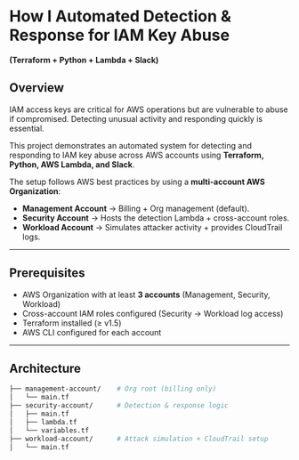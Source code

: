 # How I Automated Detection & Response for IAM Key Abuse  

**(Terraform + Python + Lambda + Slack)**  

## Overview  

IAM access keys are critical for AWS operations but are vulnerable to abuse if compromised. Detecting unusual activity and responding quickly is essential.  

This project demonstrates an automated system for detecting and responding to IAM key abuse across AWS accounts using **Terraform, Python, AWS Lambda, and Slack**.  

The setup follows AWS best practices by using a **multi-account AWS Organization**:  

- **Management Account** → Billing + Org management (default).  
- **Security Account** → Hosts the detection Lambda + cross-account roles.  
- **Workload Account** → Simulates attacker activity + provides CloudTrail logs.  

---

## Prerequisites  

- AWS Organization with at least **3 accounts** (Management, Security, Workload)  
- Cross-account IAM roles configured (Security → Workload log access)  
- Terraform installed (≥ v1.5)  
- AWS CLI configured for each account  

---

## Architecture  

```bash
├── management-account/    # Org root (billing only)
│   └── main.tf
├── security-account/      # Detection & response logic
│   ├── main.tf
│   ├── lambda.tf
│   └── variables.tf
├── workload-account/      # Attack simulation + CloudTrail setup
│   └── main.tf






